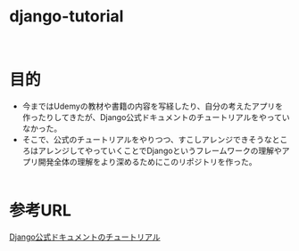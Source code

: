 # django-tutorial
<br>

# 目的
- 今まではUdemyの教材や書籍の内容を写経したり、自分の考えたアプリを作ったりしてきたが、Django公式ドキュメントのチュートリアルをやっていなかった。
- そこで、公式のチュートリアルをやりつつ、すこしアレンジできそうなところはアレンジしてやっていくことでDjangoというフレームワークの理解やアプリ開発全体の理解をより深めるためにこのリポジトリを作った。
<br><br>

# 参考URL
[Django公式ドキュメントのチュートリアル](https://docs.djangoproject.com/ja/3.2/intro/tutorial01/)